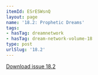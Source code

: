 ```yaml
---
itemId: ESrESWsnQ
layout: page
name: '18.2: Prophetic Dreams'
tags:
- hasTag: dreamnetwork
- hasTag: dream-network-volume-18
type: post
urlSlug: '18.2'
---
```

<a href="../files/pdfs/Volume_18/18.2-Dream-Network-Vol-18-No-2.pdf" download="">Download issue 18.2</a>
